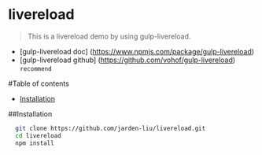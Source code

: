 livereload
================

> This is a livereload demo by using gulp-livereload.
* [gulp-livereload doc] (https://www.npmjs.com/package/gulp-livereload)
* [gulp-livereload github] (https://github.com/vohof/gulp-livereload) `recommend`

#Table of contents
- [Installation](#installation)


##Installation
```bash
  git clone https://github.com/jarden-liu/livereload.git
  cd livereload
  npm install
```

<!-- # Demo

![Animated demo](https://github.com/aquint/ion-alpha-scroll/raw/master/demo.gif) -->
